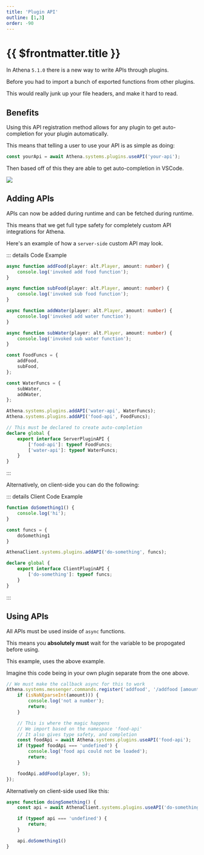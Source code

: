 ```yaml
---
title: 'Plugin API'
outline: [1,3]
order: -90
---
```


# {{ $frontmatter.title }}

In Athena `5.1.0` there is a new way to write APIs through plugins.

Before you had to import a bunch of exported functions from other plugins.

This would really junk up your file headers, and make it hard to read.

## Benefits

Using this API registration method allows for any plugin to get auto-completion for your plugin automatically.

This means that telling a user to use your API is as simple as doing:

```ts
const yourApi = await Athena.systems.plugins.useAPI('your-api');
```

Then based off of this they are able to get auto-completion in VSCode.

![](https://i.imgur.com/tq7jWbb.png)

## Adding APIs

APIs can now be added during runtime and can be fetched during runtime.

This means that we get full type safety for completely custom API integrations for Athena.

Here's an example of how a `server-side` custom API may look.

::: details Code Example
```ts
async function addFood(player: alt.Player, amount: number) {
    console.log('invoked add food function');
}

async function subFood(player: alt.Player, amount: number) {
    console.log('invoked sub food function');
}

async function addWater(player: alt.Player, amount: number) {
    console.log('invoked add water function');
}

async function subWater(player: alt.Player, amount: number) {
    console.log('invoked sub water function');
}

const FoodFuncs = {
    addFood,
    subFood,
};

const WaterFuncs = {
    subWater,
    addWater,
};

Athena.systems.plugins.addAPI('water-api', WaterFuncs);
Athena.systems.plugins.addAPI('food-api', FoodFuncs);

// This must be declared to create auto-completion
declare global {
    export interface ServerPluginAPI {
        ['food-api']: typeof FoodFuncs;
        ['water-api']: typeof WaterFuncs;
    }
}
```
:::

Alternatively, on client-side you can do the following:

::: details Client Code Example
```ts
function doSomething1() {
    console.log('hi');
}

const funcs = {
    doSomething1
}

AthenaClient.systems.plugins.addAPI('do-something', funcs);

declare global {
    export interface ClientPluginAPI {
        ['do-something']: typeof funcs;
    }
}
```
:::

## Using APIs

All APIs must be used inside of `async` functions.

This means you **absolutely must** wait for the variable to be propogated before using.

This example, uses the above example.

Imagine this code being in your own plugin separate from the one above.

```ts
// We must make the callback async for this to work
Athena.systems.messenger.commands.register('addfood', '/addfood [amount]', ['admin'], async (player: alt.Player, amount: string) => {
    if (isNaN(parseInt(amount))) {
        console.log('not a number');
        return;
    }

    // This is where the magic happens
    // We import based on the namespace 'food-api'
    // It also gives type safety, and completion
    const foodApi = await Athena.systems.plugins.useAPI('food-api');
    if (typeof foodApi === 'undefined') {
        console.log('food api could not be loaded');
        return;
    }

    foodApi.addFood(player, 5);
});
```

Alternatively on client-side used like this:

```ts
async function doingSomething() {
    const api = await AthenaClient.systems.plugins.useAPI('do-something');

    if (typeof api === 'undefined') {
        return;
    }

    api.doSomething1()
}
```